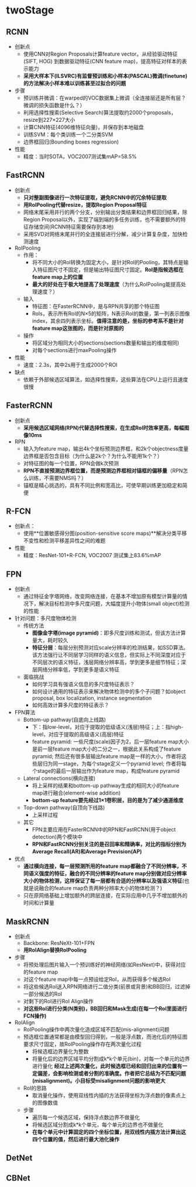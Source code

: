 # twoStage
## RCNN
- 创新点
  - 使用CNN对Region Proposals计算feature vector。从经验驱动特征(SIFT, HOG) 到数据驱动特征(CNN feature map)，提高特征对样本的表示能力
  - **采用大样本下(ILSVRC)有监督预训练和小样本(PASCAL)微调(finetune)的方法解决小样本难以训练甚至过拟合的问题**
- 步骤
  - 预训练并微调：在warped的VOC数据集上微调（全连接层还是所有层？微调的损失函数是什么？）
  - 利用选择性搜索(Selective Search)算法提取约2000个proposals，resize到227×227大小
  - 计算CNN特征(4096维特征向量)，并保存到本地磁盘
  - 训练SVM：每个类训练一个二分类SVM
  - 边界框回归(Bounding boxes regression)
- 性能
  - 精度：当时SOTA，VOC2007测试集mAP=58.5%
## FastRCNN
- 创新点
  - **只对整副图像进行一次特征提取，避免RCNN中的冗余特征提取**
  - **用RoIPooling代替resize，提取Region Proposal特征**
  - 网络末尾采用并行的两个分支，分别输出分类结果和边界框回归结果，除Region Proposal以外，实现了端到端的多任务训练，也不需要额外的特征存储空间(RCNN特征需要保存到本地)
  - 采用SVD对网络末尾并行的全连接层进行分解，减少计算复杂度，加快检测速度
- RoIPooling
  - 作用：
    - 将不同大小的RoI转换为固定大小，是针对RoI的Pooling，其特点是输入特征图尺寸不固定，但是输出特征图尺寸固定。**RoI是指候选框在feature map上的位置**
    - **最大的好处在于极大地提高了处理速度**（为什么RoIPooling能提高处理速度？）
  - 输入
    - 特征图：在FasterRCNN中，是与RPN共享的那个特征图
    - RoIs，表示所有RoI的N×5的矩阵，N表示RoI的数量，第一列表示图像index，其余四列表示坐标。**值得注意的是，坐标的参考系不是针对feature map这张图的，而是针对原图的**
  - 操作
    - 将区域分为相同大小的sections(sections数量和输出的维度相同)
    - 对每个sections进行maxPooling操作
- 性能
  - 速度：2.3s，其中2s用于生成2000个ROI
- 缺点
  - 依赖于外部候选区域算法，如选择性搜索，这些算法在CPU上运行且速度很慢
## FasterRCNN
- 创新点
  - **采用候选区域网络(RPN)代替选择性搜索，在生成RoI时效率更高，每幅图像10ms**
- RPN
  - 输入为feature map，输出4k个坐标预测边界框，和2k个objectness度量边界框是否包含目标（为什么是2k个？为什么不能用1k个？）
  - 对特征图的每一个位置，RPN会做k次预测
  - **RPN不直接预测边界框位置，而是预测边界框相对锚框的偏移量**（RPN怎么训练，不需要NMS吗？）
  - 锚框是精心挑选的，具有不同比例和宽高比，可使早期训练更加稳定和简便
## R-FCN
- 创新点：
  - 使用**位置敏感得分图(position-sensitive score maps)**解决分类平移不变性和检测平移差异性之间的难题
- 性能
  - 精度：ResNet-101+R-FCN, VOC2007 测试集上83.6%mAP
## FPN
- 创新点
  - 通过特征金字塔网络，改变网络连接，在基本不增加原有模型计算量的情况下，解决目标检测中多尺度问题，大幅度提升小物体(small object)检测的性能
- 针对问题：多尺度物体检测
  - 传统方法
    - **图像金字塔(image pyramid)**：即多尺度训练和测试，但该方法计算量大，耗时较久
    - **特征分层**：每层分别预测对应scale分辨率的检测结果，如SSD算法。该方法强行让不同层学习同样的语义信息，但实际上不同深度对应于不同层次的语义特征，浅层网络分辨率高，学到更多是细节特征；深层网络分辨率低，学到更多是语义特征
  - 面临挑战
    - 如何学习具有强语义信息的多尺度特征表示？
    - 如何设计通用的特征表示来解决物体检测中的多个子问题？如object proposal, box localization, instance segmentation
    - 如何高效计算多尺度的特征表示？
- FPN算法
  - Bottom-up pathway(自底向上线路)
    - 下：指low-level，对应于提取的低级语义(浅层)特征；上：指high-level，对应于提取的高级语义(高层)特征
    - feature pyramid: 一些尺度(scale)因子为2，后一层feature map大小是前一层feature map大小的二分之一，根据此关系构成了feature pyramid; 然后还有很多层输出feature map是一样的大小，作者将这些层归为同一stage，为每个stage定义一个pyramid level; 作者将每个stage的最后一层输出作为feature map，构成feature pyramid
  - Lateral connections(横向连接)
    - 将上采样的结果和bottom-up pathway生成的相同大小的feature map进行融合(element-wise addition)
    - **bottom-up feature要先经过1×1卷积层，目的是为了减少通道维度**
  - Top-down pathway(自顶向下线路)
    - 上采样过程
  - 其它
    - FPN主要应用在FasterRCNN中的RPN和FastRCNN(用于object detection)两个模块中
    - **RPN和FastRCNN分别关注的是召回率和精确率，对比的指标分别为Average Recall(AR)和Average Prevision(AP)**
- 优点
  - **通过横向连接，每一层预测所用的feature map都融合了不同分辨率，不同语义强度的特征，融合的不同分辨率的feature map分别做对应分辨率大小的物体检测，这样保证了每一层都有合适的分辨率以及强语义特征**(也就是说融合的feature map负责两种分辨率大小的物体检测？)
  - 只在原网络基础上增加额外的跨层连接，在实际应用中几乎不增加额外的时间和计算量
## MaskRCNN
- 创新点
  - Backbone: ResNeXt-101+FPN
  - **用RoIAlign替换RoIPooling**
- 步骤
  - 将预处理后图片输入一个预训练好的神经网络(如ResNext)中，获得对应的feature map
  - 对这个feature map中每一点预设给定RoI，从而获得多个候选RoI
  - 将这些候选RoI送入RPN网络进行二值分类(前景或背景)和BB回归，过滤掉一部分候选的RoI
  - 对剩下的RoI进行RoI Align操作
  - **对这些RoI进行分类(N类别)，BB回归和Mask生成(在每一个RoI里面进行FCN操作)**
- RoIAlign
  - RoIPooling操作中两次量化造成区域不匹配(mis-alignment)问题
  - 预选框位置通常都是由模型回归得到，一般是浮点数，而池化后的特征图要求尺寸固定，故RoIPooling操作存在两次量化过程
    - 将候选框边界量化为整数
    - 将量化后的边界区域平均分割成k*k个单元(bin)，对每一个单元的边界进行量化
    **经过上述两次量化，此时候选框已经和回归出来的位置有一定偏差，会影响检测或者分割的准确度。作者把它总结为不匹配问题(misalignment)。小目标受misalignment问题的影响更大**
  - RoI的思路
    - 取消量化操作，使用双线性内插的方法获得坐标为浮点数的像素点上的图像数值
  - 步骤
    - 遍历每一个候选区域，保持浮点数边界不做量化
    - 将候选区域分割成k*k个单元，每个单元的边界也不做量化
    - **在每个单元中计算固定的四个坐标位置，用双线性内插方法计算出这四个位置的值，然后进行最大池化操作**
## DetNet
## CBNet